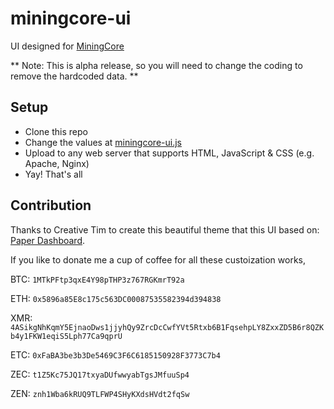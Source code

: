 # miningcore-ui
UI designed for [MiningCore](https://github.com/coinfoundry/miningcore)

** Note: This is alpha release, so you will need to change the coding to remove the hardcoded data. **

## Setup

* Clone this repo
* Change the values at [miningcore-ui.js](https://github.com/calvintam236/miningcore-ui/blob/develop/assets/js/miningcore-ui.js#L1)
* Upload to any web server that supports HTML, JavaScript & CSS (e.g. Apache, Nginx)
* Yay! That's all

## Contribution

Thanks to Creative Tim to create this beautiful theme that this UI based on: [Paper Dashboard](https://www.creative-tim.com/product/paper-dashboard).

If you like to donate me a cup of coffee for all these custoization works,

BTC: `1MTkPFtp3qxE4Y98pTHP3z767RGKmrT92a`

ETH: `0x5896a85E8c175c563DC00087535582394d394838`

XMR: `4ASikgNhKqmY5EjnaoDws1jjyhQy9ZrcDcCwfYVt5Rtxb6B1FqsehpLY8ZxxZD5B6r8QZKb4y1FKW1eqiS5Lph77Ca9qprU`

ETC: `0xFaBA3be3b3De5469C3F6C6185150928F3773C7b4`

ZEC: `t1Z5Kc75JQ17txyaDUfwwyabTgsJMfuuSp4`

ZEN: `znh1Wba6kRUQ9TLFWP4SHyKXdsHVdt2fqSw`
